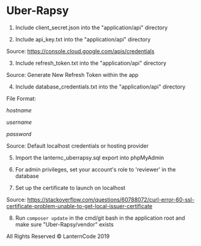 # Uber-Rapsy

1. Include client_secret.json into the "application/api" directory

2. Include api_key.txt into the "application/api" directory

Source: https://console.cloud.google.com/apis/credentials

3. Include refresh_token.txt into the "application/api" directory

Source: Generate New Refresh Token within the app 

4. Include database_credentials.txt into the "application/api" directory

File Format:

_hostname_

_username_

_password_

Source: Default localhost credentials or hosting provider

5. Import the lanternc_uberrapsy.sql export into phpMyAdmin

6. For admin privileges, set your account's role to 'reviewer' in the database

7. Set up the certificate to launch on localhost

Source: https://stackoverflow.com/questions/60788072/curl-error-60-ssl-certificate-problem-unable-to-get-local-issuer-certificate

8. Run ``composer update`` in the cmd/git bash in the application root and make sure "Uber-Rapsy/vendor" exists

All Rights Reserved &copy; LanternCode 2019